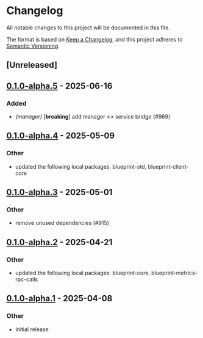 # Changelog

All notable changes to this project will be documented in this file.

The format is based on [Keep a Changelog](https://keepachangelog.com/en/1.0.0/),
and this project adheres to [Semantic Versioning](https://semver.org/spec/v2.0.0.html).

## [Unreleased]

## [0.1.0-alpha.5](https://github.com/tangle-network/blueprint/compare/blueprint-client-evm-v0.1.0-alpha.4...blueprint-client-evm-v0.1.0-alpha.5) - 2025-06-16

### Added

- *(manager)* [**breaking**] add manager <-> service bridge (#969)

## [0.1.0-alpha.4](https://github.com/tangle-network/blueprint/compare/blueprint-client-evm-v0.1.0-alpha.3...blueprint-client-evm-v0.1.0-alpha.4) - 2025-05-09

### Other

- updated the following local packages: blueprint-std, blueprint-client-core

## [0.1.0-alpha.3](https://github.com/tangle-network/blueprint/compare/blueprint-client-evm-v0.1.0-alpha.2...blueprint-client-evm-v0.1.0-alpha.3) - 2025-05-01

### Other

- remove unused dependencies (#915)

## [0.1.0-alpha.2](https://github.com/tangle-network/blueprint/compare/blueprint-client-evm-v0.1.0-alpha.1...blueprint-client-evm-v0.1.0-alpha.2) - 2025-04-21

### Other

- updated the following local packages: blueprint-core, blueprint-metrics-rpc-calls

## [0.1.0-alpha.1](https://github.com/tangle-network/blueprint/releases/tag/blueprint-client-evm-v0.1.0-alpha.1) - 2025-04-08

### Other

- Initial release
